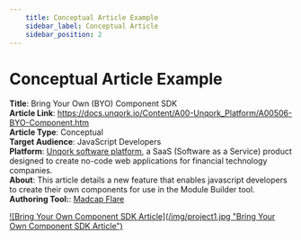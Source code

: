 ```yaml
---
    title: Conceptual Article Example
    sidebar_label: Conceptual Article
    sidebar_position: 2
---
```

# Conceptual Article Example  

**Title**: Bring Your Own (BYO) Component SDK  
**Article Link**: https://docs.unqork.io/Content/A00-Unqork_Platform/A00506-BYO-Component.htm  
**Article Type**: Conceptual  
**Target Audience**: JavaScript Developers  
**Platform**: <a href="https://unqork.com/"  target="_blank">Unqork software platform</a>, a SaaS (Software as a Service) product designed to create no-code web applications for financial technology companies.     
**About**: This article details a new feature that enables javascript developers to create their own components for use in the Module Builder tool.  
**Authoring Tool:**: <a href="https://www.madcapsoftware.com/products/flare/"  target="_blank">Madcap Flare</a>  
<div className="image center width80">
    <a href="https://docs.unqork.io/Content/A00-Unqork_Platform/A00506-BYO-Component.htm"  target="_blank">![Bring Your Own Component SDK Article](/img/project1.jpg "Bring Your Own Component SDK Article")</a>
</div>  